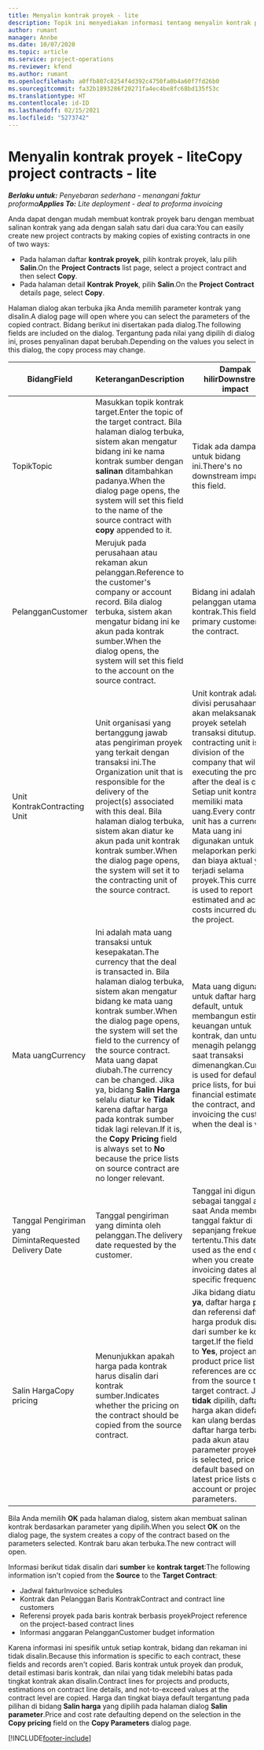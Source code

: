 ```yaml
---
title: Menyalin kontrak proyek - lite
description: Topik ini menyediakan informasi tentang menyalin kontrak proyek di Project operations.
author: rumant
manager: Annbe
ms.date: 10/07/2020
ms.topic: article
ms.service: project-operations
ms.reviewer: kfend
ms.author: rumant
ms.openlocfilehash: a0ffb807c8254f4d392c4750fa0b4a60f7fd26b0
ms.sourcegitcommit: fa32b1893286f20271fa4ec4be8fc68bd135f53c
ms.translationtype: HT
ms.contentlocale: id-ID
ms.lasthandoff: 02/15/2021
ms.locfileid: "5273742"
---
```

# <a name="copy-project-contracts---lite"></a><span data-ttu-id="92055-103">Menyalin kontrak proyek - lite</span><span class="sxs-lookup"><span data-stu-id="92055-103">Copy project contracts - lite</span></span>

<span data-ttu-id="92055-104">_**Berlaku untuk:** Penyebaran sederhana - menangani faktur proforma_</span><span class="sxs-lookup"><span data-stu-id="92055-104">_**Applies To:** Lite deployment - deal to proforma invoicing_</span></span>

<span data-ttu-id="92055-105">Anda dapat dengan mudah membuat kontrak proyek baru dengan membuat salinan kontrak yang ada dengan salah satu dari dua cara:</span><span class="sxs-lookup"><span data-stu-id="92055-105">You can easily create new project contracts by making copies of existing contracts in one of two ways:</span></span> 

  - <span data-ttu-id="92055-106">Pada halaman daftar **kontrak proyek**, pilih kontrak proyek, lalu pilih **Salin**.</span><span class="sxs-lookup"><span data-stu-id="92055-106">On the **Project Contracts** list page, select a project contract and then select **Copy**.</span></span>
  - <span data-ttu-id="92055-107">Pada halaman detail **Kontrak Proyek**, pilih **Salin**.</span><span class="sxs-lookup"><span data-stu-id="92055-107">On the **Project Contract** details page, select **Copy**.</span></span>

<span data-ttu-id="92055-108">Halaman dialog akan terbuka jika Anda memilih parameter kontrak yang disalin.</span><span class="sxs-lookup"><span data-stu-id="92055-108">A dialog page will open where you can select the parameters of the copied contract.</span></span> <span data-ttu-id="92055-109">Bidang berikut ini disertakan pada dialog.</span><span class="sxs-lookup"><span data-stu-id="92055-109">The following fields are included on the dialog.</span></span> <span data-ttu-id="92055-110">Tergantung pada nilai yang dipilih di dialog ini, proses penyalinan dapat berubah.</span><span class="sxs-lookup"><span data-stu-id="92055-110">Depending on the values you select in this dialog, the copy process may change.</span></span>

| <span data-ttu-id="92055-111">**Bidang**</span><span class="sxs-lookup"><span data-stu-id="92055-111">**Field**</span></span> | <span data-ttu-id="92055-112">**Keterangan**</span><span class="sxs-lookup"><span data-stu-id="92055-112">**Description**</span></span> | <span data-ttu-id="92055-113">**Dampak hilir**</span><span class="sxs-lookup"><span data-stu-id="92055-113">**Downstream impact**</span></span> |
| --- | --- | --- |
| <span data-ttu-id="92055-114">Topik</span><span class="sxs-lookup"><span data-stu-id="92055-114">Topic</span></span> | <span data-ttu-id="92055-115">Masukkan topik kontrak target.</span><span class="sxs-lookup"><span data-stu-id="92055-115">Enter the topic of the target contract.</span></span> <span data-ttu-id="92055-116">Bila halaman dialog terbuka, sistem akan mengatur bidang ini ke nama kontrak sumber dengan **salinan** ditambahkan padanya.</span><span class="sxs-lookup"><span data-stu-id="92055-116">When the dialog page opens, the system will set this field to the name of the source contract with **copy** appended to it.</span></span> | <span data-ttu-id="92055-117">Tidak ada dampak hilir untuk bidang ini.</span><span class="sxs-lookup"><span data-stu-id="92055-117">There's no downstream impact for this field.</span></span> |
| <span data-ttu-id="92055-118">Pelanggan</span><span class="sxs-lookup"><span data-stu-id="92055-118">Customer</span></span> | <span data-ttu-id="92055-119">Merujuk pada perusahaan atau rekaman akun pelanggan.</span><span class="sxs-lookup"><span data-stu-id="92055-119">Reference to the customer's company or account record.</span></span> <span data-ttu-id="92055-120">Bila dialog terbuka, sistem akan mengatur bidang ini ke akun pada kontrak sumber.</span><span class="sxs-lookup"><span data-stu-id="92055-120">When the dialog opens, the system will set this field to the account on the source contract.</span></span> | <span data-ttu-id="92055-121">Bidang ini adalah pelanggan utama pada kontrak.</span><span class="sxs-lookup"><span data-stu-id="92055-121">This field is the primary customer on the contract.</span></span> |
| <span data-ttu-id="92055-122">Unit Kontrak</span><span class="sxs-lookup"><span data-stu-id="92055-122">Contracting Unit</span></span> | <span data-ttu-id="92055-123">Unit organisasi yang bertanggung jawab atas pengiriman proyek yang terkait dengan transaksi ini.</span><span class="sxs-lookup"><span data-stu-id="92055-123">The Organization unit that is responsible for the delivery of the project(s) associated with this deal.</span></span> <span data-ttu-id="92055-124">Bila halaman dialog terbuka, sistem akan diatur ke akun pada unit kontrak kontrak sumber.</span><span class="sxs-lookup"><span data-stu-id="92055-124">When the dialog page opens, the system will set it to the contracting unit of the source contract.</span></span> | <span data-ttu-id="92055-125">Unit kontrak adalah divisi perusahaan yang akan melaksanakan proyek setelah transaksi ditutup.</span><span class="sxs-lookup"><span data-stu-id="92055-125">The contracting unit is the division of the company that will be executing the projects after the deal is closed.</span></span> <span data-ttu-id="92055-126">Setiap unit kontrak memiliki mata uang.</span><span class="sxs-lookup"><span data-stu-id="92055-126">Every contracting unit has a currency.</span></span> <span data-ttu-id="92055-127">Mata uang ini digunakan untuk melaporkan perkiraan dan biaya aktual yang terjadi selama proyek.</span><span class="sxs-lookup"><span data-stu-id="92055-127">This currency is used to report estimated and actual costs incurred during the project.</span></span> |
| <span data-ttu-id="92055-128">Mata uang</span><span class="sxs-lookup"><span data-stu-id="92055-128">Currency</span></span> | <span data-ttu-id="92055-129">Ini adalah mata uang transaksi untuk kesepakatan.</span><span class="sxs-lookup"><span data-stu-id="92055-129">The currency that the deal is transacted in.</span></span> <span data-ttu-id="92055-130">Bila halaman dialog terbuka, sistem akan mengatur bidang ke mata uang kontrak sumber.</span><span class="sxs-lookup"><span data-stu-id="92055-130">When the dialog page opens, the system will set the field to the currency of the source contract.</span></span> <span data-ttu-id="92055-131">Mata uang dapat diubah.</span><span class="sxs-lookup"><span data-stu-id="92055-131">The currency can be changed.</span></span> <span data-ttu-id="92055-132">Jika ya, bidang **Salin Harga** selalu diatur ke **Tidak** karena daftar harga pada kontrak sumber tidak lagi relevan.</span><span class="sxs-lookup"><span data-stu-id="92055-132">If it is, the **Copy Pricing** field is always set to **No** because the price lists on source contract are no longer relevant.</span></span> | <span data-ttu-id="92055-133">Mata uang digunakan untuk daftar harga default, untuk membangun estimasi keuangan untuk kontrak, dan untuk menagih pelanggan saat transaksi dimenangkan.</span><span class="sxs-lookup"><span data-stu-id="92055-133">Currency is used for default price lists, for building financial estimates on the contract, and for invoicing the customer when the deal is won.</span></span> |
| <span data-ttu-id="92055-134">Tanggal Pengiriman yang Diminta</span><span class="sxs-lookup"><span data-stu-id="92055-134">Requested Delivery Date</span></span> | <span data-ttu-id="92055-135">Tanggal pengiriman yang diminta oleh pelanggan.</span><span class="sxs-lookup"><span data-stu-id="92055-135">The delivery date requested by the customer.</span></span> | <span data-ttu-id="92055-136">Tanggal ini digunakan sebagai tanggal akhir saat Anda membuat tanggal faktur di sepanjang frekuensi tertentu.</span><span class="sxs-lookup"><span data-stu-id="92055-136">This date is used as the end date when you create invoicing dates along a specific frequency.</span></span> |
| <span data-ttu-id="92055-137">Salin Harga</span><span class="sxs-lookup"><span data-stu-id="92055-137">Copy pricing</span></span> | <span data-ttu-id="92055-138">Menunjukkan apakah harga pada kontrak harus disalin dari kontrak sumber.</span><span class="sxs-lookup"><span data-stu-id="92055-138">Indicates whether the pricing on the contract should be copied from the source contract.</span></span> | <span data-ttu-id="92055-139">Jika bidang diatur ke **ya**, daftar harga proyek dan referensi daftar harga produk disalin dari sumber ke kontrak target.</span><span class="sxs-lookup"><span data-stu-id="92055-139">If the field is set to **Yes**, project and product price list references are copied from the source to the target contract.</span></span> <span data-ttu-id="92055-140">Jika **tidak** dipilih, daftar harga akan didefault-kan ulang berdasarkan daftar harga terbaru pada akun atau parameter proyek.</span><span class="sxs-lookup"><span data-stu-id="92055-140">If **No** is selected, price lists default based on the latest price lists on the account or project parameters.</span></span> |

<span data-ttu-id="92055-141">Bila Anda memilih **OK** pada halaman dialog, sistem akan membuat salinan kontrak berdasarkan parameter yang dipilih.</span><span class="sxs-lookup"><span data-stu-id="92055-141">When you select **OK** on the dialog page, the system creates a copy of the contract based on the parameters selected.</span></span> <span data-ttu-id="92055-142">Kontrak baru akan terbuka.</span><span class="sxs-lookup"><span data-stu-id="92055-142">The new contract will open.</span></span>

<span data-ttu-id="92055-143">Informasi berikut tidak disalin dari **sumber** ke **kontrak target**:</span><span class="sxs-lookup"><span data-stu-id="92055-143">The following information isn't copied from the **Source** to the **Target Contract**:</span></span>

  - <span data-ttu-id="92055-144">Jadwal faktur</span><span class="sxs-lookup"><span data-stu-id="92055-144">Invoice schedules</span></span>
  - <span data-ttu-id="92055-145">Kontrak dan Pelanggan Baris Kontrak</span><span class="sxs-lookup"><span data-stu-id="92055-145">Contract and contract line customers</span></span>
  - <span data-ttu-id="92055-146">Referensi proyek pada baris kontrak berbasis proyek</span><span class="sxs-lookup"><span data-stu-id="92055-146">Project reference on the project-based contract lines</span></span>
  - <span data-ttu-id="92055-147">Informasi anggaran Pelanggan</span><span class="sxs-lookup"><span data-stu-id="92055-147">Customer budget information</span></span>

<span data-ttu-id="92055-148">Karena informasi ini spesifik untuk setiap kontrak, bidang dan rekaman ini tidak disalin.</span><span class="sxs-lookup"><span data-stu-id="92055-148">Because this information is specific to each contract, these fields and records aren't copied.</span></span> <span data-ttu-id="92055-149">Baris kontrak untuk proyek dan produk, detail estimasi baris kontrak, dan nilai yang tidak melebihi batas pada tingkat kontrak akan disalin.</span><span class="sxs-lookup"><span data-stu-id="92055-149">Contract lines for projects and products, estimations on contract line details, and not-to-exceed values at the contract level are copied.</span></span> <span data-ttu-id="92055-150">Harga dan tingkat biaya default tergantung pada pilihan di bidang **Salin harga** yang dipilih pada halaman dialog **Salin parameter**.</span><span class="sxs-lookup"><span data-stu-id="92055-150">Price and cost rate defaulting depend on the selection in the **Copy pricing** field on the **Copy Parameters** dialog page.</span></span>


[!INCLUDE[footer-include](../../includes/footer-banner.md)]